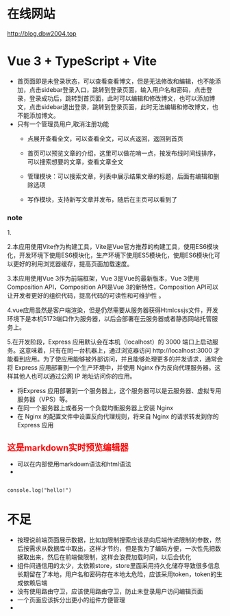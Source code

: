 # 在线网站
http://blog.dbw2004.top

# Vue 3 + TypeScript + Vite

<ul><li>首页面即是未登录状态，可以查看查看博文，但是无法修改和编辑，也不能添加，点击sidebar登录入口，跳转到登录页面，输入用户名和密码，点击登录，登录成功后，跳转到首页面，此时可以编辑和修改博文，也可以添加博文，点击sidebar退出登录，跳转到登录页面，此时无法编辑和修改博文，也不能添加博文。</li>
<li>只有一个管理员用户,取消注册功能</li>

* 点展开查看全文，可以查看全文，可以点返回，返回到首页

* 首页可以预览文章的介绍，这里可以做花哨一点，按发布线时间线排序，可以搜索想要的文章，查看文章全文
* 管理模块：可以搜索文章，列表中展示结果文章的标题，后面有编辑和删除选项
*  写作模块，支持新写文章并发布，随后在主页可以看到了
</ul>
<h3>note</h3>
1.

2.本应用使用Vite作为构建工具，Vite是Vue官方推荐的构建工具，使用ES6模块化，开发环境下使用ES6模块化，生产环境下使用ES5模块化，使用ES6模块化可以更好的利用浏览器缓存，提高页面加载速度。  

3.本应用使用Vue 3作为前端框架，Vue 3是Vue的最新版本，Vue 3使用Composition API，Composition API是Vue 3的新特性，Composition API可以让开发者更好的组织代码，提高代码的可读性和可维护性  。  

4.vue应用虽然是客户端渲染，但是仍然需要从服务器获得Htmlcssjs文件，开发环境下是本机5173端口作为服务器，以后会部署在云服务器或者静态网站托管服务上。

5.在开发阶段，Express 应用默认会在本机（localhost）的 3000 端口上启动服务。这意味着，只有在同一台机器上，通过浏览器访问 http://localhost:3000 才能看到应用。为了使应用能够被外部访问，并且能够处理更多的并发请求，通常会将 Express 应用部署到一个生产环境中，并使用 Nginx 作为反向代理服务器。这样其他人也可以通过公网 IP 地址访问你的应用。

* 将Express 应用部署到一个服务器上，这个服务器可以是云服务器、虚拟专用服务器（VPS）等。
* 在同一个服务器上或者另一个负载均衡服务器上安装 Nginx
* 在 Nginx 的配置文件中设置反向代理规则，将来自 Nginx 的请求转发到你的 Express 应用


<h1 style="color:red;font-size:20px">这是markdown实时预览编辑器</h1>

<ul style="margin-top:10px">
<li>
可以在内部使用markdown语法和html语法
<li>
</ul>

```

console.log("hello!")

```

# 不足
* 按理说前端页面展示数据，比如加限制搜索应该是向后端传递限制的参数，然后按需求从数据库中取出，这样才节约，但是我为了编码方便，一次性先把数据取出来，然后在前端做限制，这样会浪费加载时间，以后会优化
* 组件间通信用的太少，太依赖store，store里面采用持久化储存导致很多信息长期留在了本地，用户名和密码存在本地太危险，应该采用token，token的生成依赖后端
* 没有使用路由守卫，应该使用路由守卫，防止未登录用户访问编辑页面
* 一个页面应该拆分出更小的组件方便管理
* 
